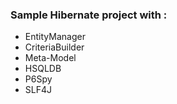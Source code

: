 ### Sample Hibernate project with :

- EntityManager
- CriteriaBuilder
- Meta-Model
- HSQLDB
- P6Spy
- SLF4J
